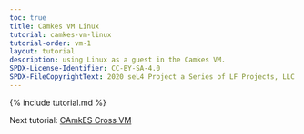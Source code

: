 ```yaml
---
toc: true
title: Camkes VM Linux
tutorial: camkes-vm-linux
tutorial-order: vm-1
layout: tutorial
description: using Linux as a guest in the Camkes VM.
SPDX-License-Identifier: CC-BY-SA-4.0
SPDX-FileCopyrightText: 2020 seL4 Project a Series of LF Projects, LLC.
---
```

{% include tutorial.md %}
<script src="{{ base.url | prepend: site.url }}/assets/js/toggle-markdown.js"></script>

Next tutorial: <a href="camkes-vm-crossvm">CAmkES Cross VM</a>
